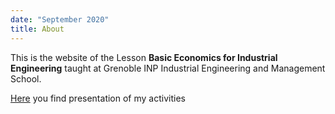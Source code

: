 ```yaml
---
date: "September 2020"
title: About
---
```


This is the website of the Lesson **Basic Economics for Industrial Engineering** taught at Grenoble INP Industrial Engineering and Management School.

[Here](https://ijolyresearch.netlify.app/) you find presentation of my activities

